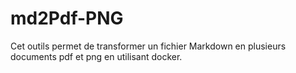 # md2Pdf-PNG

Cet outils permet de transformer un fichier Markdown en plusieurs documents pdf et png en utilisant docker.
